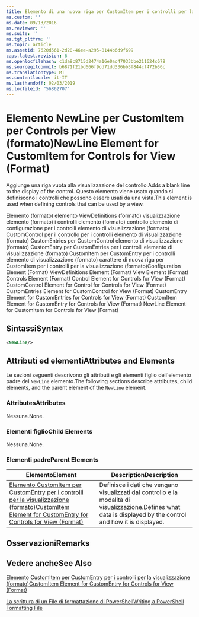 ```yaml
---
title: Elemento di una nuova riga per CustomItem per i controlli per la visualizzazione (formato) | Microsoft Docs
ms.custom: ''
ms.date: 09/13/2016
ms.reviewer: ''
ms.suite: ''
ms.tgt_pltfrm: ''
ms.topic: article
ms.assetid: 7620d561-2d20-46ee-a295-8144b6d9f699
caps.latest.revision: 6
ms.openlocfilehash: c1da8c8715d2474a16e0ac47033bbe211624c678
ms.sourcegitcommit: b6871f21bd666f9cd71dd336bb3f844cf472b56c
ms.translationtype: MT
ms.contentlocale: it-IT
ms.lasthandoff: 02/03/2019
ms.locfileid: "56862707"
---
```

# <a name="newline-element-for-customitem-for-controls-for-view-format"></a><span data-ttu-id="e992c-102">Elemento NewLine per CustomItem per Controls per View (formato)</span><span class="sxs-lookup"><span data-stu-id="e992c-102">NewLine Element for CustomItem for Controls for View (Format)</span></span>

<span data-ttu-id="e992c-103">Aggiunge una riga vuota alla visualizzazione del controllo.</span><span class="sxs-lookup"><span data-stu-id="e992c-103">Adds a blank line to the display of the control.</span></span> <span data-ttu-id="e992c-104">Questo elemento viene usato quando si definiscono i controlli che possono essere usati da una vista.</span><span class="sxs-lookup"><span data-stu-id="e992c-104">This element is used when defining controls that can be used by a view.</span></span>

<span data-ttu-id="e992c-105">Elemento (formato) elemento ViewDefinitions (formato) visualizzazione elemento (formato) i controlli elemento (formato) controllo elemento di configurazione per i controlli elemento di visualizzazione (formato) CustomControl per il controllo per i controlli elemento di visualizzazione (formato) CustomEntries per CustomControl elemento di visualizzazione (formato) CustomEntry per CustomEntries per i controlli elemento di visualizzazione (formato) CustomItem per CustomEntry per i controlli elemento di visualizzazione (formato) carattere di nuova riga per CustomItem per i controlli per la visualizzazione (formato)</span><span class="sxs-lookup"><span data-stu-id="e992c-105">Configuration Element (Format) ViewDefinitions Element (Format) View Element (Format) Controls Element (Format) Control Element for Controls for View (Format) CustomControl Element for Control for Controls for View (Format) CustomEntries Element for CustomControl for View (Format) CustomEntry Element for CustomEntries for Controls for View (Format) CustomItem Element for CustomEntry for Controls for View (Format) NewLine Element for CustomItem for Controls for View (Format)</span></span>

## <a name="syntax"></a><span data-ttu-id="e992c-106">Sintassi</span><span class="sxs-lookup"><span data-stu-id="e992c-106">Syntax</span></span>

```xml
<NewLine/>
```

## <a name="attributes-and-elements"></a><span data-ttu-id="e992c-107">Attributi ed elementi</span><span class="sxs-lookup"><span data-stu-id="e992c-107">Attributes and Elements</span></span>

<span data-ttu-id="e992c-108">Le sezioni seguenti descrivono gli attributi e gli elementi figlio dell'elemento padre del `NewLine` elemento.</span><span class="sxs-lookup"><span data-stu-id="e992c-108">The following sections describe attributes, child elements, and the parent element of the `NewLine` element.</span></span>

### <a name="attributes"></a><span data-ttu-id="e992c-109">Attributes</span><span class="sxs-lookup"><span data-stu-id="e992c-109">Attributes</span></span>

<span data-ttu-id="e992c-110">Nessuna.</span><span class="sxs-lookup"><span data-stu-id="e992c-110">None.</span></span>

### <a name="child-elements"></a><span data-ttu-id="e992c-111">Elementi figlio</span><span class="sxs-lookup"><span data-stu-id="e992c-111">Child Elements</span></span>

<span data-ttu-id="e992c-112">Nessuna.</span><span class="sxs-lookup"><span data-stu-id="e992c-112">None.</span></span>

### <a name="parent-elements"></a><span data-ttu-id="e992c-113">Elementi padre</span><span class="sxs-lookup"><span data-stu-id="e992c-113">Parent Elements</span></span>

|<span data-ttu-id="e992c-114">Elemento</span><span class="sxs-lookup"><span data-stu-id="e992c-114">Element</span></span>|<span data-ttu-id="e992c-115">Description</span><span class="sxs-lookup"><span data-stu-id="e992c-115">Description</span></span>|
|-------------|-----------------|
|[<span data-ttu-id="e992c-116">Elemento CustomItem per CustomEntry per i controlli per la visualizzazione (formato)</span><span class="sxs-lookup"><span data-stu-id="e992c-116">CustomItem Element for CustomEntry for Controls for View (Format)</span></span>](./customitem-element-for-customentry-for-controls-for-view-format.md)|<span data-ttu-id="e992c-117">Definisce i dati che vengano visualizzati dal controllo e la modalità di visualizzazione.</span><span class="sxs-lookup"><span data-stu-id="e992c-117">Defines what data is displayed by the control and how it is displayed.</span></span>|

## <a name="remarks"></a><span data-ttu-id="e992c-118">Osservazioni</span><span class="sxs-lookup"><span data-stu-id="e992c-118">Remarks</span></span>

## <a name="see-also"></a><span data-ttu-id="e992c-119">Vedere anche</span><span class="sxs-lookup"><span data-stu-id="e992c-119">See Also</span></span>

[<span data-ttu-id="e992c-120">Elemento CustomItem per CustomEntry per i controlli per la visualizzazione (formato)</span><span class="sxs-lookup"><span data-stu-id="e992c-120">CustomItem Element for CustomEntry for Controls for View (Format)</span></span>](./customitem-element-for-customentry-for-controls-for-view-format.md)

[<span data-ttu-id="e992c-121">La scrittura di un File di formattazione di PowerShell</span><span class="sxs-lookup"><span data-stu-id="e992c-121">Writing a PowerShell Formatting File</span></span>](./writing-a-powershell-formatting-file.md)
